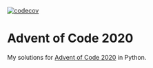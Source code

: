 [![codecov](https://codecov.io/gh/daniel-stockhausen/adventofcode2020/branch/main/graph/badge.svg?token=QWH1OUP74H)](https://codecov.io/gh/daniel-stockhausen/adventofcode2020)

# Advent of Code 2020
My solutions for [Advent of Code 2020](https://adventofcode.com/2020) in Python.
